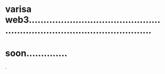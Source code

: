 # varisa web3...............................................................................................
# soon..............
.
